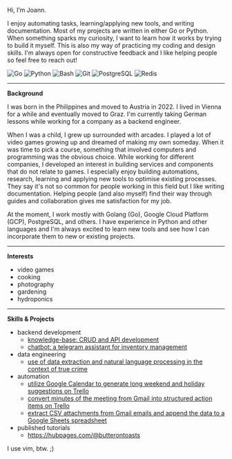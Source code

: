 Hi, I’m Joann.

I enjoy automating tasks, learning/applying new tools, and writing documentation. Most of my projects are written in either Go or Python. When something sparks my curiosity, I want to learn how it works by trying to build it myself. This is also my way of practicing my coding and design skills. I'm always open for constructive feedback and I like helping people so feel free to reach out!

![Go](https://img.shields.io/badge/Go-00ADD8?style=flat&logo=go&logoColor=white)
![Python](https://img.shields.io/badge/Python-3670A0?style=flat&logo=python&logoColor=ffdd54)
![Bash](https://img.shields.io/badge/-Bash-4EAA25?style=flat&logo=gnubash&logoColor=white)
![Git](https://img.shields.io/badge/Git-F05032?logo=git&logoColor=white)
![PostgreSQL](https://img.shields.io/badge/PostgreSQL-316192?style=flat&logo=postgresql&logoColor=white)
![Redis](https://img.shields.io/badge/Redis-DC382D?logo=redis&logoColor=white)


---
<b>Background</b>

I was born in the Philippines and moved to Austria in 2022. I lived in Vienna for a while and eventually moved to Graz. I'm currently taking German lessons while working for a company as a backend engineer.

When I was a child, I grew up surrounded with arcades. I played a lot of video games growing up and dreamed of making my own someday. When it was time to pick a course, something that involved computers and programming was the obvious choice. While working for different companies, I developed an interest in building services and components that do not relate to games. I especially enjoy building automations, research, learning and applying new tools to optimise existing processes. They say it's not so common for people working in this field but I like writing documentation. Helping people (and also myself) find their way through guides and collaboration gives me satisfaction for my job.

At the moment, I work mostly with Golang (Go), Google Cloud Platform (GCP), PostgreSQL, and others. I have experience in Python and other languages and I'm always excited to learn new tools and see how I can incorporate them to new or existing projects.

---
<b>Interests</b>
- video games
- cooking
- photography
- gardening
- hydroponics

---
<b>Skills & Projects</b>
- backend development
  - [knowledge-base: CRUD and API development](https://github.com/jvmistica/knowledge-base-go)
  - [chatbot: a telegram assistant for inventory management](https://github.com/jvmistica/telegram-assistant)
- data engineering
  - [use of data extraction and natural language processing in the context of true crime](https://github.com/jvmistica/true-crime)
- automation
  - [utilize Google Calendar to generate long weekend and holiday suggestions on Trello](https://github.com/jvmistica/holiday-planner-go)
  - [convert minutes of the meeting from Gmail into structured action items on Trello](https://github.com/jvmistica/minutes-to-trello)
  - [extract CSV attachments from Gmail emails and append the data to a Google Sheets spreadsheet](https://github.com/jvmistica/gmail-to-gsheets)
- published tutorials
  - https://hubpages.com/@butterontoasts 

I use vim, btw. ;)
